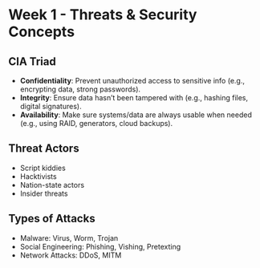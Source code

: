 # Week 1 - Threats & Security Concepts

## CIA Triad
- **Confidentiality**: Prevent unauthorized access to sensitive info (e.g., encrypting data, strong passwords).
- **Integrity**: Ensure data hasn’t been tampered with (e.g., hashing files, digital signatures).
- **Availability**: Make sure systems/data are always usable when needed (e.g., using RAID, generators, cloud backups).


## Threat Actors
- Script kiddies
- Hacktivists
- Nation-state actors
- Insider threats

## Types of Attacks
- Malware: Virus, Worm, Trojan
- Social Engineering: Phishing, Vishing, Pretexting
- Network Attacks: DDoS, MITM
